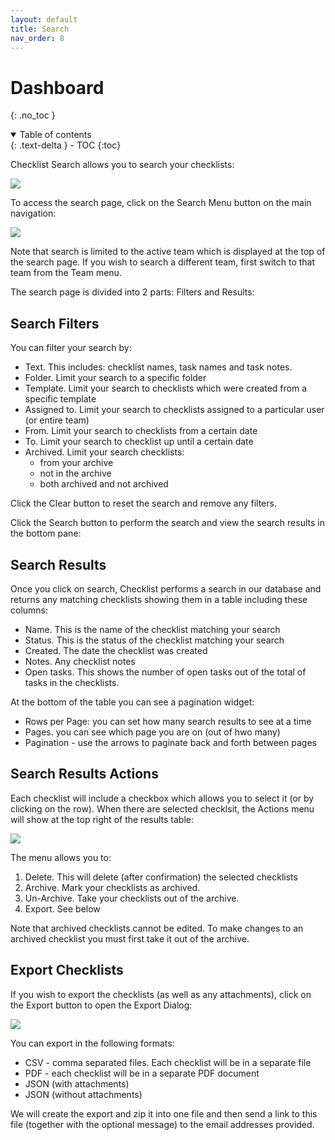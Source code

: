 ```yaml
---
layout: default
title: Search
nav_order: 8
---
```

# Dashboard
{: .no_toc }

<details open markdown="block">
  <summary>
    Table of contents
  </summary>
  {: .text-delta }
- TOC
{:toc}
</details>

Checklist Search allows you to search your checklists:

![](/assets/images/search/search.png)

To access the search page, click on the Search Menu button on the main navigation:

![](/assets/images/search/search-menu.png)

Note that search is limited to the active team which is displayed at the top of the search page. If you wish to search a different team, first switch to that team from the Team menu.

The search page is divided into 2 parts: Filters and Results:

## Search Filters
You can filter your search by:

* Text. This includes: checklist names, task names and task notes.
* Folder. Limit your search to a specific folder
* Template. Limit your search to checklists which were created from a specific template
* Assigned to. Limit your search to checklists assigned to a particular user (or entire team)
* From. Limit your search to checklists from a certain date
* To. Limit your search to checklist up until a certain date
* Archived. Limit your search checklists: 
  * from your archive
  * not in the archive
  * both archived and not archived

Click the Clear button to reset the search and remove any filters.

Click the Search button to perform the search and view the search results in the bottom pane:

## Search Results

Once you click on search, Checklist performs a search in our database and returns any matching checklists showing them in a table including these columns:

* Name. This is the name of the checklist matching your search
* Status. This is the status of the checklist matching your search
* Created. The date the checklist was created
* Notes. Any checklist notes
* Open tasks. This shows the number of open tasks out of the total of tasks in the checklists.

At the bottom of the table you can see a pagination widget:
* Rows per Page: you can set how many search results to see at a time
* Pages. you can see which page you are on (out of hwo many)
* Pagination - use the arrows to paginate back and forth between pages

## Search Results Actions

Each checklist will include a checkbox which allows you to select it (or by clicking on the row). When there are selected checklsit, the Actions menu will show at the top right of the results table:

![](/assets/images/search/search-actions.png)

The menu allows you to:
1. Delete. This will delete (after confirmation) the selected checklists
1. Archive. Mark your checklists as archived. 
1. Un-Archive. Take your checklists out of the archive.
1. Export. See below

Note that archived checklists cannot be edited. To make changes to an archived checklist you must first take it out of the archive.

## Export Checklists
If you wish to export the checklists (as well as any attachments), click on the Export button to open the Export Dialog:

![](/assets/images/search/search-export.png)

You can export in the following formats:
* CSV - comma separated files. Each checklist will be in a separate file
* PDF - each checklist will be in a separate PDF document
* JSON (with attachments)
* JSON (without attachments)

We will create the export and zip it into one file and then send a link to this file (together with the optional message) to the email addresses provided. 